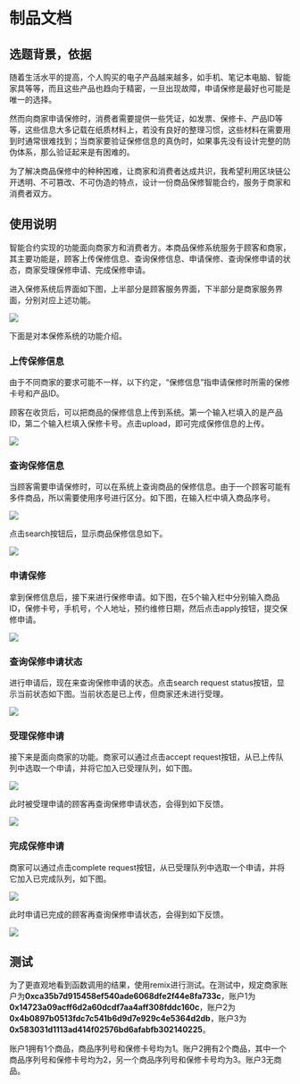 # 制品文档
## 选题背景，依据
随着生活水平的提高，个人购买的电子产品越来越多，如手机、笔记本电脑、智能家具等等，而且这些产品也趋向于精密，一旦出现故障，申请保修是最好也可能是唯一的选择。

然而向商家申请保修时，消费者需要提供一些凭证，如发票、保修卡、产品ID等等，这些信息大多记载在纸质材料上，若没有良好的整理习惯，这些材料在需要用到时通常很难找到；当商家要验证保修信息的真伪时，如果事先没有设计完整的防伪体系，那么验证起来是有困难的。

为了解决商品保修中的种种困难，让商家和消费者达成共识，我希望利用区块链公开透明、不可篡改、不可伪造的特点，设计一份商品保修智能合约，服务于商家和消费者双方。
## 使用说明
智能合约实现的功能面向商家方和消费者方。本商品保修系统服务于顾客和商家，其主要功能是，顾客上传保修信息、查询保修信息、申请保修、查询保修申请的状态，商家受理保修申请、完成保修申请。

进入保修系统后界面如下图，上半部分是顾客服务界面，下半部分是商家服务界面，分别对应上述功能。

![](https://github.com/Vinsm-L/2018blockchain_project/blob/master/pics/home.PNG)

下面是对本保修系统的功能介绍。

### 上传保修信息
由于不同商家的要求可能不一样，以下约定，“保修信息”指申请保修时所需的保修卡号和产品ID。

顾客在收货后，可以把商品的保修信息上传到系统。第一个输入栏填入的是产品ID，第二个输入栏填入保修卡号。点击upload，即可完成保修信息的上传。

![](https://github.com/Vinsm-L/2018blockchain_project/blob/master/pics/uploadItemInfo.PNG)

### 查询保修信息
当顾客需要申请保修时，可以在系统上查询商品的保修信息。由于一个顾客可能有多件商品，所以需要使用序号进行区分。如下图，在输入栏中填入商品序号。

![](https://github.com/Vinsm-L/2018blockchain_project/blob/master/pics/searchItemInfo1.PNG)

点击search按钮后，显示商品保修信息如下。

![](https://github.com/Vinsm-L/2018blockchain_project/blob/master/pics/searchItemInfo2.PNG)

### 申请保修
拿到保修信息后，接下来进行保修申请。如下图，在5个输入栏中分别输入商品ID，保修卡号，手机号，个人地址，预约维修日期，然后点击apply按钮，提交保修申请。

![](https://github.com/Vinsm-L/2018blockchain_project/blob/master/pics/applyForRepair.PNG)

### 查询保修申请状态
进行申请后，现在来查询保修申请的状态。点击search request status按钮，显示当前状态如下图。当前状态是已上传，但商家还未进行受理。

![](https://github.com/Vinsm-L/2018blockchain_project/blob/master/pics/searchRequestStatus1.PNG)

### 受理保修申请
接下来是面向商家的功能。商家可以通过点击accept request按钮，从已上传队列中选取一个申请，并将它加入已受理队列，如下图。

![](https://github.com/Vinsm-L/2018blockchain_project/blob/master/pics/acceptRequest.png)

此时被受理申请的顾客再查询保修申请状态，会得到如下反馈。

![](https://github.com/Vinsm-L/2018blockchain_project/blob/master/pics/searchRequestStatus2.PNG)

### 完成保修申请
商家可以通过点击complete request按钮，从已受理队列中选取一个申请，并将它加入已完成队列，如下图。

![](https://github.com/Vinsm-L/2018blockchain_project/blob/master/pics/completeRequest.png)

此时申请已完成的顾客再查询保修申请状态，会得到如下反馈。

![](https://github.com/Vinsm-L/2018blockchain_project/blob/master/pics/searchRequestStatus3.PNG)
## 测试
为了更直观地看到函数调用的结果，使用remix进行测试。在测试中，规定商家账户为**0xca35b7d915458ef540ade6068dfe2f44e8fa733c**，账户1为**0x14723a09acff6d2a60dcdf7aa4aff308fddc160c**，账户2为**0x4b0897b0513fdc7c541b6d9d7e929c4e5364d2db**，账户3为**0x583031d1113ad414f02576bd6afabfb302140225**。

账户1拥有1个商品，商品序列号和保修卡号均为1。账户2拥有2个商品，其中一个商品序列号和保修卡号均为2，另一个商品序列号和保修卡号均为3。账户3无商品。

